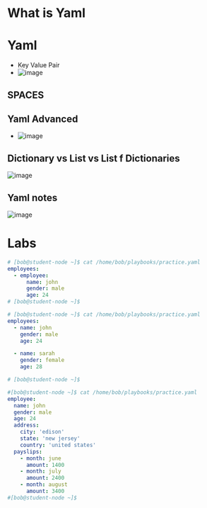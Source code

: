# What is Yaml
# Yaml
- Key Value Pair
- ![image](https://github.com/user-attachments/assets/4bb43607-c5cf-492b-a94a-71b46f2ef117)


## SPACES


## Yaml Advanced
- ![image](https://github.com/user-attachments/assets/a506a78d-44f3-4ee5-806c-c1a7c884c097)


## Dictionary vs List vs List f Dictionaries 
![image](https://github.com/user-attachments/assets/af1fc650-ced4-4e04-8ddc-2167e1b0aeb8)

## Yaml notes
![image](https://github.com/user-attachments/assets/31f8b5b0-12b8-4ec9-949b-7326f5dc1ff1)


# Labs

```yaml
# [bob@student-node ~]$ cat /home/bob/playbooks/practice.yaml 
employees:
  - employee:
      name: john
      gender: male
      age: 24
# [bob@student-node ~]$
```


```yaml
# [bob@student-node ~]$ cat /home/bob/playbooks/practice.yaml 
employees:
  - name: john
    gender: male
    age: 24

  - name: sarah
    gender: female
    age: 28

# [bob@student-node ~]$
```


```yaml
#[bob@student-node ~]$ cat /home/bob/playbooks/practice.yaml 
employee:
  name: john
  gender: male
  age: 24
  address:
    city: 'edison'
    state: 'new jersey'
    country: 'united states'
  payslips:
    - month: june
      amount: 1400
    - month: july
      amount: 2400
    - month: august
      amount: 3400
#[bob@student-node ~]$
```
